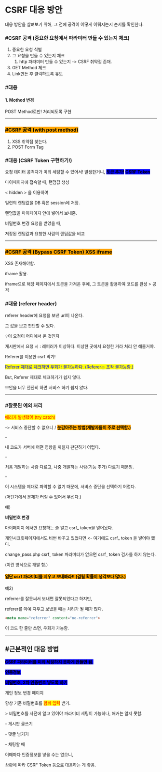 # CSRF 대응 방안

대응 방안을 살펴보기 위해, 그 전에 공격이 어떻게 이뤄지는지 순서를 확인한다.



### #CSRF 공격 (중요한 요청에서 파라미터 만들 수 있는지 체크)

1. 중요한 요청 식별
2. 그 요청을 만들 수 있는지 체크
   1. http 파라미터 만들 수 있는지 -> CSRF 취약점 존재.
3. GET Method 체크
4. Link만든 후 클릭하도록 유도



### #대응

#### 1. Mothod 변경

POST Method로만! 처리되도록 구현



***

### <mark style="background-color:orange;">#CSRF 공격 (with post method)</mark>

1. XSS 취약점 찾는다.
2. POST Form Tag



### #대응 (CSRF Token 구현하기!)

요청 데이터 공격자가 미리 세팅할 수 있어서! 발생한거니, <mark style="background-color:blue;">**토큰 추가!**</mark> <mark style="background-color:blue;">**CSRF Token**</mark>



마이페이지에 접속할 때, 랜덤값 생성&#x20;

< hidden > 을 이용하여&#x20;

일련의 랜덤값을 DB 혹은 session에 저장.&#x20;

랜덤값을 마이페이지 안에 넣어서 보내줌.



비밀번호 변경 요청을 받았을 때,&#x20;

저장된 랜덤값과 요청한 사람의 랜덤값을 비교



***

### <mark style="background-color:orange;">#CSRF 공격 (Bypass CSRF Token) XSS iframe</mark>

XSS 존재해야함.

iframe 활용.



iframe으로 해당 페이지에서 토큰을 가져온 후에, 그 토큰을 활용하여 코드를 완성 > 공격



### #대응 (referer header)

referer header에 요청을 보낸 url이 나온다.&#x20;

그 값을 보고 판단할 수 있다.



💡이 요청이 어디에서 온 것인지&#x20;

게시판에서 요청 시 : 레퍼러가 이상하다. 이상한 곳에서 요청한 거라 처리 안 해줄거야.



Referer를 이용한 csrf 막기!

<mark style="color:blue;">Referer 제대로 체크하면 우회가 불가능하다. (Referer는 조작 불가능함.)</mark>



But, Referer 제대로 체크하기가 쉽지 않다.&#x20;

보안을 너무 깐깐히 하면 서비스 하기 쉽지 않다.



***



### #잘못된 예외 처리

<mark style="color:red;">에러가 발생했어 (try catch)</mark>&#x20;

&#x20; \-> 서비스 중단할 수 없으니 / <mark style="background-color:orange;">**눈감아주는 방법(개발자들이 주로 선택함.)**</mark>&#x20;

&#x20; \-&#x20;

&#x20; 내 코드가 서버에 어떤 영향을 끼칠지 판단하기 어렵다.&#x20;

&#x20; \-&#x20;

&#x20; 처음 개발하는 사람 다르고, 나중 개발하는 사람(기능 추가) 다르기 때문임.&#x20;

&#x20; \-&#x20;

&#x20; 이 시스템을 제대로 파악할 수 없기 때문에, 서비스 중단을 선택하기 어렵다.&#x20;

&#x20; (어딘가에서 문제가 터질 수 있어서 무섭다.)



예)&#x20;

**비밀번호 변경**&#x20;

마이페이지 에서만 요청하는 줄 알고 csrf\_ token을 넣어놨다.



개인시크릿페이지에서도 비번 바꾸고 있었다면 <- 여기에도 csrf\_ token 을 넣어야 했다.



change\_pass.php csrf\_ token 파라미터가 없으면 csrf\_ token 검사를 하지 않는다.&#x20;

(이런 방식으로 개발 함.)

#### <mark style="background-color:orange;">일단 csrf 파라미터를 지우고 보내봐라!! (걸릴 확률이 생각보다 많다.)</mark>



예2)&#x20;

referrer를 잘못써서 보내면 잘못되었다고 하지만,&#x20;

referer를 아예 지우고 보냈을 때는 처리가 될 때가 많다.



```html
<meta name="referrer" content="no-referrer">
```

이 코드 한 줄만 쓰면, 우회가 가능함.



***

## #근본적인 대응 방법

<mark style="background-color:blue;">**CSRF 파라미터를 미리 세팅하지 못하게 만들면 됨.**</mark>



<mark style="background-color:blue;">**인증정보**</mark>&#x20;

<mark style="background-color:blue;">**비밀번호, 2차 인증번호 넣도록 하기**</mark>



개인 정보 변경 페이지&#x20;

&#x20;   항상 기존 비밀번호를 <mark style="color:red;">함께 입력</mark> 받기.&#x20;

&#x20;   \> 비밀번호를 사전에 알고 있어야 파라미터 세팅이 가능하나, 해커는 알지 못함.



\- 게시판 글쓰기&#x20;

\- 댓글 남기기&#x20;

\- 채팅할 때&#x20;

이때마다 인증정보를 넣을 수는 없으니,&#x20;

상황에 따라 CSRF Token 등으로 대응하는 게 좋음.





